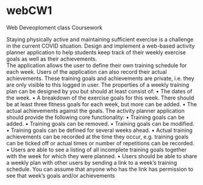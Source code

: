 # webCW1
Web Deveoploment class Coursework

Staying physically active and maintaining sufficient exercise is a challenge in the current COVID situation. 
Design and implement a web-based activity planner application to help students keep track of their weekly exercise goals as well as their achievements.  
The application allows the user to define their own training schedule for each week. Users of the application can also record their actual achievements. These training goals and achievements are private, i.e. they are only visible to this logged in user.
The properties of a weekly training plan can be designed by you but should at least consist of:
•	The dates of the week.
•	A breakdown of the exercise goals for this week. There should be at least three fitness goals for each week, but more can be added.
•	The actual achievements against the goals.
The activity planner application should provide the following core functionality:
•	Training goals can be added.
•	Training goals can be removed.
•	Training goals can be modified.
•	Training goals can be defined for several weeks ahead.
•	Actual training achievements can be recorded at the time they occur, e.g. training goals can be ticked off or actual times or number of repetitions can be recorded.
•	Users are able to see a listing of all incomplete training goals together with the week for which they were planned.
•	Users should be able to share a weekly plan with other users by sending a link to a week’s training schedule. You can assume that anyone who has the link has permission to see that week’s goals and/or achievements
